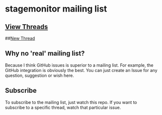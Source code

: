 # stagemonitor mailing list

## [View Threads](https://github.com/stagemonitor/stagemonitor-mailinglist/issues)

##[New Thread](https://github.com/stagemonitor/stagemonitor-mailinglist/issues/new)

## Why no 'real' mailing list?
Because I think GitHub issues is superior to a mailing list. For example, the GitHub integration is obviously the best. You can just create an Issue for any question, suggestion or wish here.

## Subscribe
To subscribe to the mailing list, just watch this repo. If you want to subscribe to a specific thread, watch that particular issue.
